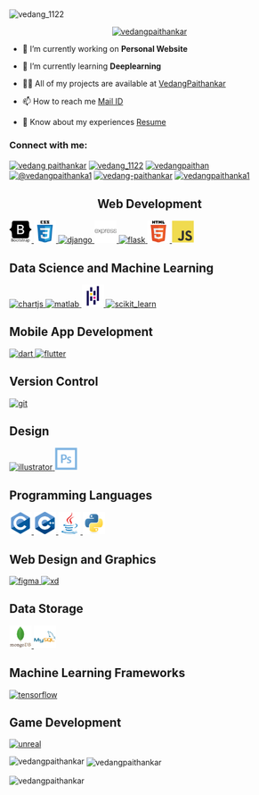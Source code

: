 <img align="center" src="./Component 1 – 1.png" alt="vedang_1122" width="auto" height="auto"/>

<p align="center" width="auto" height="auto">
  <a href="https://github.com/ryo-ma/github-profile-trophy?theme=darkhub">
    <img src="https://github-profile-trophy.vercel.app/?username=vedangpaithankar&theme=darkhub&column=9" alt="vedangpaithankar" />
  </a>
</p>

- 🔭 I’m currently working on **Personal Website**

- 🌱 I’m currently learning **Deeplearning**

- 👨‍💻 All of my projects are available at [VedangPaithankar](https://github.com/VedangPaithankar)

- 📫 How to reach me [Mail ID](vedangpaithankar19@gmail.com)

- 📄 Know about my experiences [Resume](https://drive.google.com/drive/u/2/folders/1dQh7GsKCkZN8VH19Z6DWYVC2tJHsvBkW)

<h3 align="left">Connect with me:</h3>
<p align="left">
<a href="https://linkedin.com/in/vedang paithankar" target="blank"><img align="center" src="https://raw.githubusercontent.com/rahuldkjain/github-profile-readme-generator/master/src/images/icons/Social/linked-in-alt.svg" alt="vedang paithankar" height="30" width="40" /></a>
<a href="https://instagram.com/vedang_1122" target="blank"><img align="center" src="https://raw.githubusercontent.com/rahuldkjain/github-profile-readme-generator/master/src/images/icons/Social/instagram.svg" alt="vedang_1122" height="30" width="40" /></a>
<a href="https://www.behance.net/vedangpaithan" target="blank"><img align="center" src="https://raw.githubusercontent.com/rahuldkjain/github-profile-readme-generator/master/src/images/icons/Social/behance.svg" alt="vedangpaithan" height="30" width="40" /></a>
<a href="https://www.hackerrank.com/@vedangpaithanka1" target="blank"><img align="center" src="https://raw.githubusercontent.com/rahuldkjain/github-profile-readme-generator/master/src/images/icons/Social/hackerrank.svg" alt="@vedangpaithanka1" height="30" width="40" /></a>
<a href="https://www.leetcode.com/vedang-paithankar" target="blank"><img align="center" src="https://raw.githubusercontent.com/rahuldkjain/github-profile-readme-generator/master/src/images/icons/Social/leet-code.svg" alt="vedang-paithankar" height="30" width="40" /></a>
<a href="https://www.hackerearth.com/vedangpaithanka1" target="blank"><img align="center" src="https://raw.githubusercontent.com/rahuldkjain/github-profile-readme-generator/master/src/images/icons/Social/hackerearth.svg" alt="vedangpaithanka1" height="30" width="40" /></a>
</p>

<a align="center">
<h2>Web Development</h2>
    <p>
        <a href="https://getbootstrap.com" target="_blank" rel="noreferrer">
            <img src="https://raw.githubusercontent.com/devicons/devicon/master/icons/bootstrap/bootstrap-plain-wordmark.svg" alt="bootstrap" width="40" height="40"/>
        </a>
        <a href="https://www.w3schools.com/css/" target="_blank" rel="noreferrer">
            <img src="https://raw.githubusercontent.com/devicons/devicon/master/icons/css3/css3-original-wordmark.svg" alt="css3" width="40" height="40"/>
        </a>
        <a href="https://www.djangoproject.com/" target="_blank" rel="noreferrer">
            <img src="https://cdn.worldvectorlogo.com/logos/django.svg" alt="django" width="40" height="40"/>
        </a>
        <a href="https://expressjs.com" target="_blank" rel="noreferrer">
            <img src="https://raw.githubusercontent.com/devicons/devicon/master/icons/express/express-original-wordmark.svg" alt="express" width="40" height="40"/>
        </a>
        <a href="https://flask.palletsprojects.com/" target="_blank" rel="noreferrer">
            <img src="https://www.vectorlogo.zone/logos/pocoo_flask/pocoo_flask-icon.svg" alt="flask" width="40" height="40"/>
        </a>
        <a href="https://www.w3.org/html/" target="_blank" rel="noreferrer">
            <img src="https://raw.githubusercontent.com/devicons/devicon/master/icons/html5/html5-original-wordmark.svg" alt="html5" width="40" height="40"/>
        </a>
        <a href="https://developer.mozilla.org/en-US/docs/Web/JavaScript" target="_blank" rel="noreferrer">
            <img src="https://raw.githubusercontent.com/devicons/devicon/master/icons/javascript/javascript-original.svg" alt="javascript" width="40" height="40"/>
        </a>
    </p>

<h2>Data Science and Machine Learning</h2>
    <p>
        <a href="https://www.chartjs.org" target="_blank" rel="noreferrer">
            <img src="https://www.chartjs.org/media/logo-title.svg" alt="chartjs" width="40" height="40"/>
        </a>
        <a href="https://www.mathworks.com/" target="_blank" rel="noreferrer">
            <img src="https://upload.wikimedia.org/wikipedia/commons/2/21/Matlab_Logo.png" alt="matlab" width="40" height="40"/>
        </a>
        <a href="https://pandas.pydata.org/" target="_blank" rel="noreferrer">
            <img src="https://raw.githubusercontent.com/devicons/devicon/2ae2a900d2f041da66e950e4d48052658d850630/icons/pandas/pandas-original.svg" alt="pandas" width="40" height="40"/>
        </a>
        <a href="https://scikit-learn.org/" target="_blank" rel="noreferrer">
            <img src="https://upload.wikimedia.org/wikipedia/commons/0/05/Scikit_learn_logo_small.svg" alt="scikit_learn" width="40" height="40"/>
        </a>
    </p>

<h2>Mobile App Development</h2>
    <p>
        <a href="https://dart.dev" target="_blank" rel="noreferrer">
            <img src="https://www.vectorlogo.zone/logos/dartlang/dartlang-icon.svg" alt="dart" width="40" height="40"/>
        </a>
        <a href="https://flutter.dev" target="_blank" rel="noreferrer">
            <img src="https://www.vectorlogo.zone/logos/flutterio/flutterio-icon.svg" alt="flutter" width="40" height="40"/>
        </a>
    </p>

<h2>Version Control</h2>
    <p>
        <a href="https://git-scm.com/" target="_blank" rel="noreferrer">
            <img src="https://www.vectorlogo.zone/logos/git-scm/git-scm-icon.svg" alt="git" width="40" height="40"/>
        </a>
    </p>

<h2>Design</h2>
    <p>
        <a href="https://www.adobe.com/in/products/illustrator.html" target="_blank" rel="noreferrer">
            <img src="https://www.vectorlogo.zone/logos/adobe_illustrator/adobe_illustrator-icon.svg" alt="illustrator" width="40" height="40"/>
        </a>
        <a href="https://www.photoshop.com/en" target="_blank" rel="noreferrer">
            <img src="https://raw.githubusercontent.com/devicons/devicon/master/icons/photoshop/photoshop-line.svg" alt="photoshop" width="40" height="40"/>
        </a>
    </p>

 <h2>Programming Languages</h2>
    <p>
        <a href="https://www.cprogramming.com/" target="_blank" rel="noreferrer">
            <img src="https://raw.githubusercontent.com/devicons/devicon/master/icons/c/c-original.svg" alt="c" width="40" height="40"/>
        </a>
        <a href="https://www.w3schools.com/cpp/" target="_blank" rel="noreferrer">
            <img src="https://raw.githubusercontent.com/devicons/devicon/master/icons/cplusplus/cplusplus-original.svg" alt="cplusplus" width="40" height="40"/>
        </a>
        <a href="https://www.java.com" target="_blank" rel="noreferrer">
            <img src="https://raw.githubusercontent.com/devicons/devicon/master/icons/java/java-original.svg" alt="java" width="40" height="40"/>
        </a>
        <a href="https://www.python.org" target="_blank" rel="noreferrer">
            <img src="https://raw.githubusercontent.com/devicons/devicon/master/icons/python/python-original.svg" alt="python" width="40" height="40"/>
        </a>
    </p>

<h2>Web Design and Graphics</h2>
    <p>
        <a href="https://www.figma.com/" target="_blank" rel="noreferrer">
            <img src="https://www.vectorlogo.zone/logos/figma/figma-icon.svg" alt="figma" width="40" height="40"/>
        </a>
        <a href="https://www.adobe.com/products/xd.html" target="_blank" rel="noreferrer">
            <img src="https://cdn.worldvectorlogo.com/logos/adobe-xd.svg" alt="xd" width="40" height="40"/>
        </a>
    </p>

<h2>Data Storage</h2>
    <p>
        <a href="https://www.mongodb.com/" target="_blank" rel="noreferrer">
            <img src="https://raw.githubusercontent.com/devicons/devicon/master/icons/mongodb/mongodb-original-wordmark.svg" alt="mongodb" width="40" height="40"/>
        </a>
        <a href="https://www.mysql.com/" target="_blank" rel="noreferrer">
            <img src="https://raw.githubusercontent.com/devicons/devicon/master/icons/mysql/mysql-original-wordmark.svg" alt="mysql" width="40" height="40"/>
        </a>
    </p>

<h2>Machine Learning Frameworks</h2>
    <p>
        <a href="https://www.tensorflow.org" target="_blank" rel="noreferrer">
            <img src="https://www.vectorlogo.zone/logos/tensorflow/tensorflow-icon.svg" alt="tensorflow" width="40" height="40"/>
        </a>
    </p>

<h2>Game Development</h2>
    <p>
        <a href="https://unrealengine.com/" target="_blank" rel="noreferrer">
            <img src="https://raw.githubusercontent.com/kenangundogan/fontisto/036b7eca71aab1bef8e6a0518f7329f13ed62f6b/icons/svg/brand/unreal-engine.svg" alt="unreal" width="40" height="40"/>
        </a>
</p>
</a>
<p><img align="left" src="https://github-readme-stats.vercel.app/api/top-langs?username=vedangpaithankar&show_icons=true&theme=dark&locale=en&layout=compact" alt="vedangpaithankar" width="auto" height="auto" /></p>

<p>&nbsp;<img align="center" src="https://github-readme-stats.vercel.app/api?username=vedangpaithankar&show_icons=true&theme=dark&locale=en" alt="vedangpaithankar" width="auto" height="auto"/></p>

<p><img align="center" src="https://github-readme-streak-stats.herokuapp.com/?user=vedangpaithankar&theme=dark" alt="vedangpaithankar" width="auto" height="auto" /></p>
